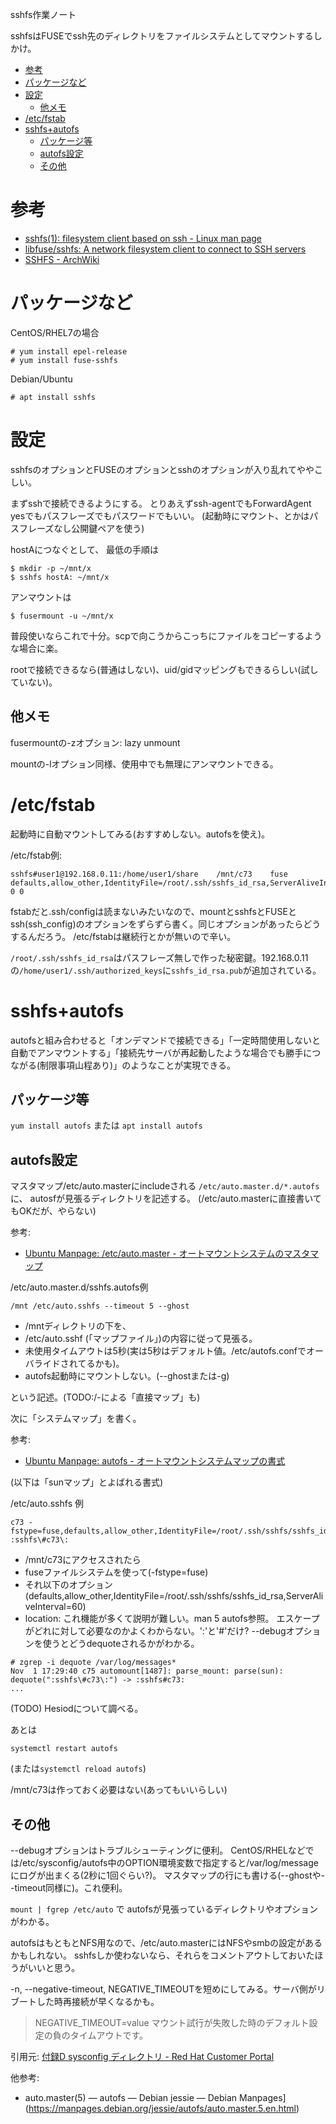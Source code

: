 sshfs作業ノート

sshfsはFUSEでssh先のディレクトリをファイルシステムとしてマウントするしかけ。

<!-- TOC -->

- [参考](#参考)
- [パッケージなど](#パッケージなど)
- [設定](#設定)
    - [他メモ](#他メモ)
- [/etc/fstab](#etcfstab)
- [sshfs+autofs](#sshfsautofs)
    - [パッケージ等](#パッケージ等)
    - [autofs設定](#autofs設定)
    - [その他](#その他)

<!-- /TOC -->

# 参考

* [sshfs(1): filesystem client based on ssh - Linux man page](https://linux.die.net/man/1/sshfs)
* [libfuse/sshfs: A network filesystem client to connect to SSH servers](https://github.com/libfuse/sshfs)
* [SSHFS - ArchWiki](https://wiki.archlinux.org/index.php/SSHFS)

# パッケージなど

CentOS/RHEL7の場合
```
# yum install epel-release
# yum install fuse-sshfs
```

Debian/Ubuntu 
```
# apt install sshfs
```


# 設定

sshfsのオプションとFUSEのオプションとsshのオプションが入り乱れてややこしい。

まずsshで接続できるようにする。
とりあえずssh-agentでもForwardAgent yesでもパスフレーズでもパスワードでもいい。
(起動時にマウント、とかはパスフレーズなし公開鍵ペアを使う)

hostAにつなぐとして、
最低の手順は
```
$ mkdir -p ~/mnt/x
$ sshfs hostA: ~/mnt/x
```

アンマウントは
```
$ fusermount -u ~/mnt/x
```

普段使いならこれで十分。scpで向こうからこっちにファイルをコピーするような場合に楽。

rootで接続できるなら(普通はしない)、uid/gidマッピングもできるらしい(試していない)。

## 他メモ

fusermountの-zオプション: lazy unmount

mountの-lオプション同様、使用中でも無理にアンマウントできる。


# /etc/fstab

起動時に自動マウントしてみる(おすすめしない。autofsを使え)。

/etc/fstab例:
```
sshfs#user1@192.168.0.11:/home/user1/share    /mnt/c73    fuse    defaults,allow_other,IdentityFile=/root/.ssh/sshfs_id_rsa,ServerAliveInterval=60    0 0
```

fstabだと.ssh/configは読まないみたいなので、mountとsshfsとFUSEとssh(ssh_config)のオプションをずらずら書く。同じオプションがあったらどうするんだろう。
/etc/fstabは継続行とかが無いので辛い。

`/root/.ssh/sshfs_id_rsa`はパスフレーズ無しで作った秘密鍵。192.168.0.11の`/home/user1/.ssh/authorized_keys`に`sshfs_id_rsa.pub`が追加されている。


# sshfs+autofs

autofsと組み合わせると「オンデマンドで接続できる」「一定時間使用しないと自動でアンマウントする」「接続先サーバが再起動したような場合でも勝手につながる(制限事項山程あり)」のようなことが実現できる。

## パッケージ等

`yum install autofs` または `apt install autofs`

## autofs設定


マスタマップ/etc/auto.masterにincludeされる
`/etc/auto.master.d/*.autofs`に、
autosfが見張るディレクトリを記述する。
(/etc/auto.masterに直接書いてもOKだが、やらない)

参考:
* [Ubuntu Manpage: /etc/auto.master - オートマウントシステムのマスタマップ](http://manpages.ubuntu.com/manpages/bionic/ja/man5/auto.master.5.html)

/etc/auto.master.d/sshfs.autofs例
```
/mnt /etc/auto.sshfs --timeout 5 --ghost
```
* /mntディレクトリの下を、
* /etc/auto.sshf (「マップファイル」)の内容に従って見張る。
* 未使用タイムアウトは5秒(実は5秒はデフォルト値。/etc/autofs.confでオーバライドされてるかも)。
* autofs起動時にマウントしない。(--ghostまたは-g)

という記述。(TODO:/-による「直接マップ」も)


次に「システムマップ」を書く。

参考:
* [Ubuntu Manpage: autofs - オートマウントシステムマップの書式](http://manpages.ubuntu.com/manpages/bionic/ja/man5/autofs.5.html)


(以下は「sunマップ」とよばれる書式)

/etc/auto.sshfs 例
```
c73 -fstype=fuse,defaults,allow_other,IdentityFile=/root/.ssh/sshfs/sshfs_id_rsa,ServerAliveInterval=60 :sshfs\#c73\:
```

* /mnt/c73にアクセスされたら
* fuseファイルシステムを使って(-fstype=fuse)
* それ以下のオプション(defaults,allow_other,IdentityFile=/root/.ssh/sshfs/sshfs_id_rsa,ServerAliveInterval=60)
* location: これ機能が多くて説明が難しい。man 5 autofs参照。 エスケープがどれに対して必要なのかよくわからない。':'と'#'だけ? --debugオプションを使うとどうdequoteされるかがわかる。

```
# zgrep -i dequote /var/log/messages*
Nov  1 17:29:40 c75 automount[1487]: parse_mount: parse(sun): dequote(":sshfs\#c73\:") -> :sshfs#c73:
...
```
(TODO) Hesiodについて調べる。


あとは
```
systemctl restart autofs
```
(または`systemctl reload autofs`)

/mnt/c73は作っておく必要はない(あってもいいらしい)


## その他

--debugオプションはトラブルシューティングに便利。
CentOS/RHELなどでは/etc/sysconfig/autofs中のOPTION環境変数で指定すると/var/log/messageにログが出まくる(2秒に1回ぐらい?)。
マスタマップの行にも書ける(--ghostや--timeout同様に)。これ便利。


`mount | fgrep /etc/auto` で autofsが見張っているディレクトリやオプションがわかる。


autofsはもともとNFS用なので、/etc/auto.masterにはNFSやsmbの設定があるかもしれない。
sshfsしか使わないなら、それらをコメントアウトしておいたほうがいいと思う。


-n, --negative-timeout, NEGATIVE_TIMEOUTを短めにしてみる。サーバ側がリブートした時再接続が早くなるかも。

> NEGATIVE_TIMEOUT=value
マウント試行が失敗した時のデフォルト設定の負のタイムアウトです。

引用元: [付録D sysconfig ディレクトリ - Red Hat Customer Portal](https://access.redhat.com/documentation/ja-jp/red_hat_enterprise_linux/6/html/deployment_guide/ch-the_sysconfig_directory)

他参考: 
* auto.master(5) — autofs — Debian jessie — Debian Manpages](https://manpages.debian.org/jessie/autofs/auto.master.5.en.html)


